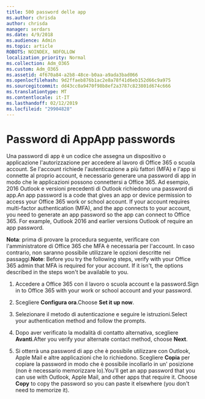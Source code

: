 ```yaml
---
title: 500 password delle app
ms.author: chrisda
author: chrisda
manager: serdars
ms.date: 4/9/2018
ms.audience: Admin
ms.topic: article
ROBOTS: NOINDEX, NOFOLLOW
localization_priority: Normal
ms.collection: Adm_O365
ms.custom: Adm_O365
ms.assetid: 4f670a84-a2b8-48ce-b0aa-a9ada3bad066
ms.openlocfilehash: 9d2ffaeb876b1ac2e8a78f41d6eb152d66c9a975
ms.sourcegitcommit: dd43cc0a9470f98b8ef2a3787c823801d674c666
ms.translationtype: MT
ms.contentlocale: it-IT
ms.lasthandoff: 02/12/2019
ms.locfileid: "29904828"
---
```

# <a name="app-passwords"></a><span data-ttu-id="11dfb-102">Password di App</span><span class="sxs-lookup"><span data-stu-id="11dfb-102">App passwords</span></span>

<span data-ttu-id="11dfb-p101">Una password di app è un codice che assegna un dispositivo o applicazione l'autorizzazione per accedere al lavoro di Office 365 o scuola account. Se l'account richiede l'autenticazione a più fattori (MFA) e l'app si connette al proprio account, è necessario generare una password di app in modo che le applicazioni possono connettersi a Office 365. Ad esempio, 2016 Outlook e versioni precedenti di Outlook richiedono una password di app.</span><span class="sxs-lookup"><span data-stu-id="11dfb-p101">An app password is a code that gives an app or device permission to access your Office 365 work or school account. If your account requires multi-factor authentication (MFA), and the app connects to your account, you need to generate an app password so the app can connect to Office 365. For example, Outlook 2016 and earlier versions Outlook of require an app password.</span></span>
  
 <span data-ttu-id="11dfb-p102">**Nota**: prima di provare la procedura seguente, verificare con l'amministratore di Office 365 che MFA è necessaria per l'account. In caso contrario, non saranno possibile utilizzare le opzioni descritte nei passaggi.</span><span class="sxs-lookup"><span data-stu-id="11dfb-p102">**Note**: Before you try the following steps, verify with your Office 365 admin that MFA is required for your account. If it isn't, the options described in the steps won't be available to you.</span></span>
  
1. <span data-ttu-id="11dfb-108">Accedere a Office 365 con il lavoro o scuola account e la password.</span><span class="sxs-lookup"><span data-stu-id="11dfb-108">Sign in to Office 365 with your work or school account and your password.</span></span>
    
2. <span data-ttu-id="11dfb-109">Scegliere **Configura ora**.</span><span class="sxs-lookup"><span data-stu-id="11dfb-109">Choose **Set it up now**.</span></span>
    
3. <span data-ttu-id="11dfb-110">Selezionare il metodo di autenticazione e seguire le istruzioni.</span><span class="sxs-lookup"><span data-stu-id="11dfb-110">Select your authentication method and follow the prompts.</span></span>
    
4. <span data-ttu-id="11dfb-111">Dopo aver verificato la modalità di contatto alternativa, scegliere **Avanti**.</span><span class="sxs-lookup"><span data-stu-id="11dfb-111">After you verify your alternate contact method, choose **Next**.</span></span>
    
5. <span data-ttu-id="11dfb-p103">Si otterrà una password di app che è possibile utilizzare con Outlook, Apple Mail e altre applicazioni che lo richiedono. Scegliere **Copia** per copiare la password in modo che è possibile incollarlo in un' posizione (non è necessario memorizzare lo).</span><span class="sxs-lookup"><span data-stu-id="11dfb-p103">You'll get an app password that you can use with Outlook, Apple Mail, and other apps that require it. Choose **Copy** to copy the password so you can paste it elsewhere (you don't need to memorize it).</span></span> 
    

